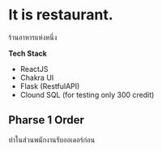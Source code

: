 # It is restaurant.
ร้านอาหารแห่งหนึ่ง

**Tech Stack**
- ReactJS
- Chakra UI
- Flask (RestfulAPI)
- Clound SQL (for testing only 300 credit)


## Pharse 1 Order
ทำในส่วนพนักงานรับออเดอร์ก่อน
